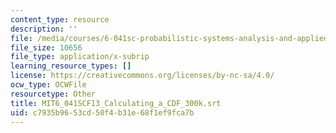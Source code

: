 ```yaml
---
content_type: resource
description: ''
file: /media/courses/6-041sc-probabilistic-systems-analysis-and-applied-probability-fall-2013/c7935b9653cd50f4b31e68f1ef9fca7b_MIT6_041SCF13_Calculating_a_CDF_300k.vtt
file_size: 10656
file_type: application/x-subrip
learning_resource_types: []
license: https://creativecommons.org/licenses/by-nc-sa/4.0/
ocw_type: OCWFile
resourcetype: Other
title: MIT6_041SCF13_Calculating_a_CDF_300k.srt
uid: c7935b96-53cd-50f4-b31e-68f1ef9fca7b
---
```

